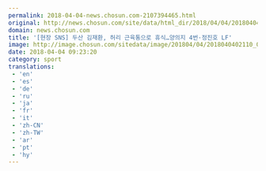 ```yaml
---
permalink: 2018-04-04-news.chosun.com-2107394465.html
original: http://news.chosun.com/site/data/html_dir/2018/04/04/2018040402191.html
domain: news.chosun.com
title: '[현장 SNS] 두산 김재환, 허리 근육통으로 휴식…양의지 4번·정진호 LF'
image: http://image.chosun.com/sitedata/image/201804/04/2018040402110_0.jpg
date: 2018-04-04 09:23:20
category: sport
translations: 
 - 'en'
 - 'es'
 - 'de'
 - 'ru'
 - 'ja'
 - 'fr'
 - 'it'
 - 'zh-CN'
 - 'zh-TW'
 - 'ar'
 - 'pt'
 - 'hy'
---
```



